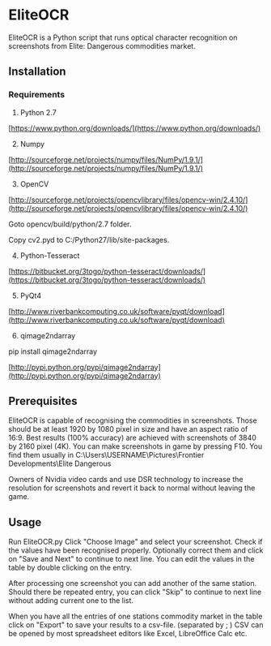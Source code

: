 EliteOCR
==============
EliteOCR is a Python script that runs optical character recognition on screenshots
from Elite: Dangerous commodities market. 

Installation
--------------
### Requirements

1. Python 2.7 

[https://www.python.org/downloads/](https://www.python.org/downloads/)

2. Numpy 

[http://sourceforge.net/projects/numpy/files/NumPy/1.9.1/](http://sourceforge.net/projects/numpy/files/NumPy/1.9.1/)

3. OpenCV 

[http://sourceforge.net/projects/opencvlibrary/files/opencv-win/2.4.10/](http://sourceforge.net/projects/opencvlibrary/files/opencv-win/2.4.10/) 

Goto opencv/build/python/2.7 folder. 

Copy cv2.pyd to C:/Python27/lib/site-packages.

4. Python-Tesseract 

[https://bitbucket.org/3togo/python-tesseract/downloads/](https://bitbucket.org/3togo/python-tesseract/downloads/)

5. PyQt4 

[http://www.riverbankcomputing.co.uk/software/pyqt/download](http://www.riverbankcomputing.co.uk/software/pyqt/download)

6. qimage2ndarray 

pip install qimage2ndarray 

[http://pypi.python.org/pypi/qimage2ndarray](http://pypi.python.org/pypi/qimage2ndarray)

Prerequisites
--------------
EliteOCR is capable of recognising the commodities in screenshots.
Those should be at least 1920 by 1080 pixel in size and have an aspect ratio
of 16:9. Best results (100% accuracy) are achieved with screenshots
of 3840 by 2160 pixel (4K).
You can make screenshots in game by pressing F10. You find them usually in
C:\Users\USERNAME\Pictures\Frontier Developments\Elite Dangerous

Owners of Nvidia video cards and use DSR technology to increase the resolution 
for screenshots and revert it back to normal without leaving the game.

Usage
--------------
Run EliteOCR.py
Click "Choose Image" and select your screenshot.
Check if the values have been recognised properly. Optionally correct them and click
on "Save and Next" to continue to next line. 
You can edit the values in the table by double clicking on the entry.

After processing one screenshot you can add another of the same station. Should
there be repeated entry, you can click "Skip" to continue to next line without
adding current one to the list.

When you have all the entries of one stations commodity market in the table click
on "Export" to save your results to a csv-file. (separated by ; )
CSV can be opened by most spreadsheet editors like Excel, LibreOffice Calc etc.
